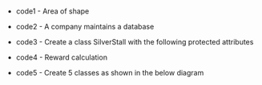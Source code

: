 #
- code1 - Area of shape

- code2 - A company maintains a database

- code3 - Create a class SilverStall with the following protected attributes

- code4 - Reward calculation

- code5 - Create 5 classes as shown in the below diagram
#
